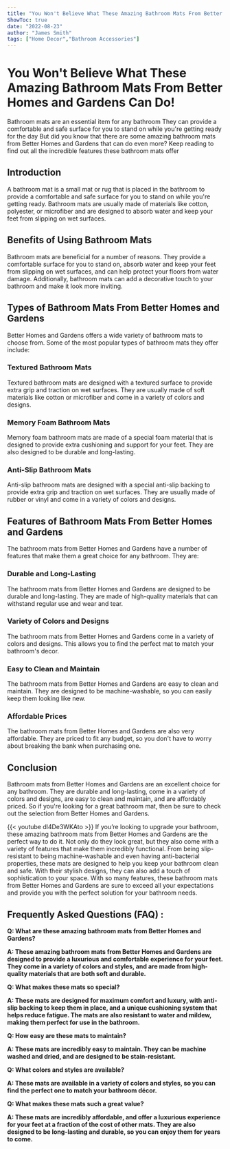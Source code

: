 ```yaml
---
title: "You Won't Believe What These Amazing Bathroom Mats From Better Homes and Gardens Can Do!"
ShowToc: true 
date: "2022-08-23"
author: "James Smith" 
tags: ["Home Decor","Bathroom Accessories"]
---
```

# You Won't Believe What These Amazing Bathroom Mats From Better Homes and Gardens Can Do!

Bathroom mats are an essential item for any bathroom They can provide a comfortable and safe surface for you to stand on while you're getting ready for the day But did you know that there are some amazing bathroom mats from Better Homes and Gardens that can do even more? Keep reading to find out all the incredible features these bathroom mats offer

## Introduction

A bathroom mat is a small mat or rug that is placed in the bathroom to provide a comfortable and safe surface for you to stand on while you're getting ready. Bathroom mats are usually made of materials like cotton, polyester, or microfiber and are designed to absorb water and keep your feet from slipping on wet surfaces.

## Benefits of Using Bathroom Mats

Bathroom mats are beneficial for a number of reasons. They provide a comfortable surface for you to stand on, absorb water and keep your feet from slipping on wet surfaces, and can help protect your floors from water damage. Additionally, bathroom mats can add a decorative touch to your bathroom and make it look more inviting. 

## Types of Bathroom Mats From Better Homes and Gardens

Better Homes and Gardens offers a wide variety of bathroom mats to choose from. Some of the most popular types of bathroom mats they offer include: 

### Textured Bathroom Mats

Textured bathroom mats are designed with a textured surface to provide extra grip and traction on wet surfaces. They are usually made of soft materials like cotton or microfiber and come in a variety of colors and designs.

### Memory Foam Bathroom Mats

Memory foam bathroom mats are made of a special foam material that is designed to provide extra cushioning and support for your feet. They are also designed to be durable and long-lasting.

### Anti-Slip Bathroom Mats

Anti-slip bathroom mats are designed with a special anti-slip backing to provide extra grip and traction on wet surfaces. They are usually made of rubber or vinyl and come in a variety of colors and designs.

## Features of Bathroom Mats From Better Homes and Gardens

The bathroom mats from Better Homes and Gardens have a number of features that make them a great choice for any bathroom. They are: 

### Durable and Long-Lasting

The bathroom mats from Better Homes and Gardens are designed to be durable and long-lasting. They are made of high-quality materials that can withstand regular use and wear and tear.

### Variety of Colors and Designs

The bathroom mats from Better Homes and Gardens come in a variety of colors and designs. This allows you to find the perfect mat to match your bathroom's decor.

### Easy to Clean and Maintain

The bathroom mats from Better Homes and Gardens are easy to clean and maintain. They are designed to be machine-washable, so you can easily keep them looking like new.

### Affordable Prices

The bathroom mats from Better Homes and Gardens are also very affordable. They are priced to fit any budget, so you don't have to worry about breaking the bank when purchasing one.

## Conclusion

Bathroom mats from Better Homes and Gardens are an excellent choice for any bathroom. They are durable and long-lasting, come in a variety of colors and designs, are easy to clean and maintain, and are affordably priced. So if you're looking for a great bathroom mat, then be sure to check out the selection from Better Homes and Gardens.

{{< youtube dl4De3WKAto >}} 
If you’re looking to upgrade your bathroom, these amazing bathroom mats from Better Homes and Gardens are the perfect way to do it. Not only do they look great, but they also come with a variety of features that make them incredibly functional. From being slip-resistant to being machine-washable and even having anti-bacterial properties, these mats are designed to help you keep your bathroom clean and safe. With their stylish designs, they can also add a touch of sophistication to your space. With so many features, these bathroom mats from Better Homes and Gardens are sure to exceed all your expectations and provide you with the perfect solution for your bathroom needs.

## Frequently Asked Questions (FAQ) :
**Q: What are these amazing bathroom mats from Better Homes and Gardens?**

**A: These amazing bathroom mats from Better Homes and Gardens are designed to provide a luxurious and comfortable experience for your feet. They come in a variety of colors and styles, and are made from high-quality materials that are both soft and durable.**

**Q: What makes these mats so special?**

**A: These mats are designed for maximum comfort and luxury, with anti-slip backing to keep them in place, and a unique cushioning system that helps reduce fatigue. The mats are also resistant to water and mildew, making them perfect for use in the bathroom.**

**Q: How easy are these mats to maintain?**

**A: These mats are incredibly easy to maintain. They can be machine washed and dried, and are designed to be stain-resistant.**

**Q: What colors and styles are available?**

**A: These mats are available in a variety of colors and styles, so you can find the perfect one to match your bathroom décor.**

**Q: What makes these mats such a great value?**

**A: These mats are incredibly affordable, and offer a luxurious experience for your feet at a fraction of the cost of other mats. They are also designed to be long-lasting and durable, so you can enjoy them for years to come.**



